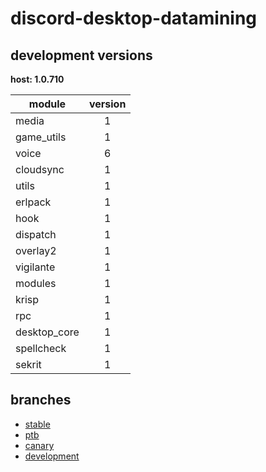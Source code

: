 # discord-desktop-datamining

## development versions

**host: 1.0.710**

| module | version |
| ------ | :-----: |
| media | 1 |
| game_utils | 1 |
| voice | 6 |
| cloudsync | 1 |
| utils | 1 |
| erlpack | 1 |
| hook | 1 |
| dispatch | 1 |
| overlay2 | 1 |
| vigilante | 1 |
| modules | 1 |
| krisp | 1 |
| rpc | 1 |
| desktop_core | 1 |
| spellcheck | 1 |
| sekrit | 1 |

## branches

- [stable](https://github.com/OpenAsar/discord-desktop-datamining/tree/stable)
- [ptb](https://github.com/OpenAsar/discord-desktop-datamining/tree/ptb)
- [canary](https://github.com/OpenAsar/discord-desktop-datamining/tree/canary)
- [development](https://github.com/OpenAsar/discord-desktop-datamining/tree/development)